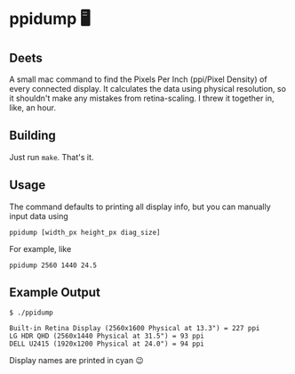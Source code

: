 # ppidump :desktop_computer:
## Deets
A small mac command to find the Pixels Per Inch (ppi/Pixel Density) of every connected display. It calculates the data using physical resolution, so it shouldn't make any mistakes from retina-scaling. I threw it together in, like, an hour.
## Building
Just run `make`. That's it.
## Usage
The command defaults to printing all display info, but you can manually input data using
```
ppidump [width_px height_px diag_size]
```
For example, like
```
ppidump 2560 1440 24.5
```
## Example Output

```
$ ./ppidump

Built-in Retina Display (2560x1600 Physical at 13.3") = 227 ppi
LG HDR QHD (2560x1440 Physical at 31.5") = 93 ppi
DELL U2415 (1920x1200 Physical at 24.0") = 94 ppi
```
Display names are printed in cyan :wink:
